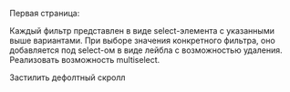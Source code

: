 <!-- Используя публичное API ( ​https://newsapi.org/​ ) написать SPA приложение: -->

Первая страница:

<!-- Вывести список источников новостей.
Разделить страницу на 2 колонки: -->

<!-- 1. левую колонку закрепить на странице и разместить в ней 3 категории фильтров:
   a. по категории​ ( business, entertainment, gaming, general, music, politics, science-and-nature, sport, technology)
   b. по языку (​en, de, fr​)
   c. по стране (au, de, gb, in, it, us) -->

Каждый фильтр представлен в виде select-элемента с указанными выше вариантами. При выборе значения конкретного фильтра, оно добавляется под select-ом в виде лейбла с возможностью удаления. Реализовать возможность multiselect.

<!-- При изменении фильтров список источников фильтруется по выбранным значениям. -->

<!-- 2. В правой колонке выводить источники новостей в виде плиток. Каждая плитка -->
   <!-- содержит название источника. По ховеру в плитке всплывает полупрозрачный блок с описанием, ссылкой на источник (откроется в новой вкладке) и кнопкой для просмотра новостей этого источника. -->
   <!-- При открытии страницы необходимо загружать сразу все источники и проводить описанную выше фильтрацию только на стороне фронтенда (без дополнительных запросов). -->
   <!-- Также на странице источника новостей необходимо реализовать пагинацию, на странице должно быть 6 плиток за один раз. -->

<!-- Пагинация и фильтры должны взаимодействовать корректно. После применения нового фильтра должно просчитываться количество страниц пагинации и происходить переключение на первую страницу. -->

<!-- Вторая страница: -->

<!-- Переход на страницу осуществляется по клику на кнопку просмотра новостей конкретного источника. -->

<!-- Разделить страницу на 2 колонки: -->

<!-- 1. В левой колонке отобразить список отфильтрованных на предыдущей странице источников новостей. По клику загружать новости выбранного источника. -->

<!-- 2. В правой отображать новости конкретного источника. Формат новости: Фото, заглавие, автор, дата публикации. Оформление по желанию.

В верхней части правой колонки закрепить header с фильтрами по новостям: top, latest, popular. Если для выбранного источника недоступны какие-то из фильтров, необходимо их дизейблить. -->

<!-- Технические требования: -->

<!-- 1. Если запросы на получение новостей/источников выполняется с ошибкой необходимо уведомить об этом пользователя. -->

<!-- 2.  Данные полученные по источникам/новостям необходимо сохранять в localStorage на 20 минут. Так если пользователь в течение 20 минут повторно запрашивает данные, то их необходимо загрузить из localStorage.
    3. Страница должна занимать 100% высоты и 100% ширины окна браузера. -->

<!-- 4. Информация в колонках должна скроллиться независимо друг от друга. -->
<!-- 3. Для выполнения задания можно использовать HTML/HTML5, CSS/CSS3, JS (ES5 и ES6), React, Redux, Redux-saga. -->

Застилить дефолтный скролл
